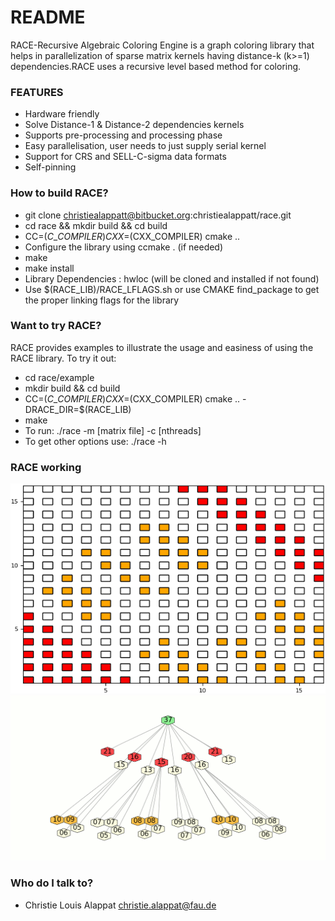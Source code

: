 # README #

RACE-Recursive Algebraic Coloring Engine is a graph coloring library that helps in parallelization of sparse matrix kernels having distance-k (k>=1)
dependencies.RACE uses a recursive level based method for coloring.

### FEATURES ###

* Hardware friendly
* Solve Distance-1 & Distance-2 dependencies kernels
* Supports pre-processing and processing phase
* Easy parallelisation, user needs to just supply serial kernel
* Support for CRS and SELL-C-sigma data formats
* Self-pinning

### How to build RACE? ###

* git clone christiealappatt@bitbucket.org:christiealappatt/race.git
* cd race && mkdir build && cd build
* CC=$(C\_COMPILER) CXX=$(CXX\_COMPILER) cmake ..
* Configure the library using ccmake . (if needed)
* make
* make install
* Library Dependencies : hwloc (will be cloned and installed if not found)
* Use $(RACE\_LIB)/RACE\_LFLAGS.sh or use CMAKE find\_package to get the proper linking flags for the library

### Want to try RACE? ###
RACE provides examples to illustrate the usage and easiness of using the RACE library. To try it out:

* cd race/example
* mkdir build && cd build
* CC=$(C\_COMPILER) CXX=$(CXX\_COMPILER) cmake .. -DRACE\_DIR=$(RACE\_LIB)
* make
* To run: ./race -m [matrix file] -c [nthreads]
* To get other options use: ./race -h

### RACE working ###
![Screenshot](examples/animations/domain_anim.gif)
![Scrrentshot](examples/animations/zone_tree_anim.gif)

### Who do I talk to? ###

* Christie Louis Alappat <christie.alappat@fau.de>
